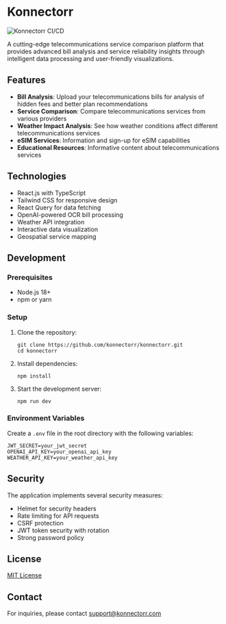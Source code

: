 # Konnectorr

![Konnectorr CI/CD](https://github.com/konnectorr/konnectorr/workflows/Konnectorr%20CI/CD/badge.svg)

A cutting-edge telecommunications service comparison platform that provides advanced bill analysis and service reliability insights through intelligent data processing and user-friendly visualizations.

## Features

- **Bill Analysis**: Upload your telecommunications bills for analysis of hidden fees and better plan recommendations
- **Service Comparison**: Compare telecommunications services from various providers
- **Weather Impact Analysis**: See how weather conditions affect different telecommunications services
- **eSIM Services**: Information and sign-up for eSIM capabilities
- **Educational Resources**: Informative content about telecommunications services

## Technologies

- React.js with TypeScript
- Tailwind CSS for responsive design
- React Query for data fetching
- OpenAI-powered OCR bill processing
- Weather API integration
- Interactive data visualization
- Geospatial service mapping

## Development

### Prerequisites

- Node.js 18+
- npm or yarn

### Setup

1. Clone the repository:
   ```
   git clone https://github.com/konnectorr/konnectorr.git
   cd konnectorr
   ```

2. Install dependencies:
   ```
   npm install
   ```

3. Start the development server:
   ```
   npm run dev
   ```

### Environment Variables

Create a `.env` file in the root directory with the following variables:
```
JWT_SECRET=your_jwt_secret
OPENAI_API_KEY=your_openai_api_key
WEATHER_API_KEY=your_weather_api_key
```

## Security

The application implements several security measures:
- Helmet for security headers
- Rate limiting for API requests
- CSRF protection
- JWT token security with rotation
- Strong password policy

## License

[MIT License](LICENSE)

## Contact

For inquiries, please contact support@konnectorr.com